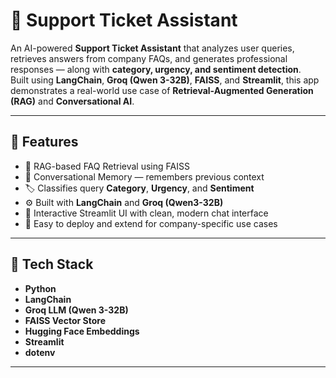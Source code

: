 # 💬 Support Ticket Assistant

An AI-powered **Support Ticket Assistant** that analyzes user queries, retrieves answers from company FAQs, and generates professional responses — along with **category, urgency, and sentiment detection**.  
Built using **LangChain**, **Groq (Qwen 3-32B)**, **FAISS**, and **Streamlit**, this app demonstrates a real-world use case of **Retrieval-Augmented Generation (RAG)** and **Conversational AI**.

---

## 🚀 Features
- 🧠 RAG-based FAQ Retrieval using FAISS  
- 💬 Conversational Memory — remembers previous context  
- 🏷️ Classifies query **Category**, **Urgency**, and **Sentiment**  
- ⚙️ Built with **LangChain** and **Groq (Qwen3-32B)**  
- 🎨 Interactive Streamlit UI with clean, modern chat interface  
- 📁 Easy to deploy and extend for company-specific use cases  

---

## 🧰 Tech Stack
- **Python**
- **LangChain**
- **Groq LLM (Qwen 3-32B)**
- **FAISS Vector Store**
- **Hugging Face Embeddings**
- **Streamlit**
- **dotenv**

---

